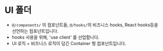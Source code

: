 # UI 폴더

- `@/components/` 의 컴포넌트들, `@/hooks/`의 비즈니스 hooks, React hooks등을 선언하는 컴포넌트입니다.
- hooks 사용을 위해, 'use client' 를 선업합니다.
- UI 로직 + 비즈니스 로직이 담긴 Container 형 컴포넌트입니다.